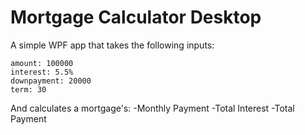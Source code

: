 # Mortgage Calculator Desktop

A simple WPF app that takes the following inputs:
```
amount: 100000
interest: 5.5%
downpayment: 20000
term: 30

```
And calculates a mortgage's:
-Monthly Payment
-Total Interest
-Total Payment